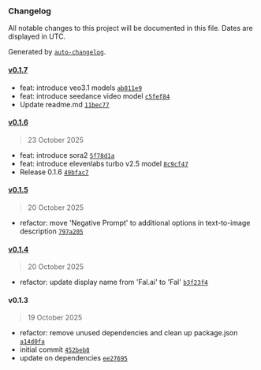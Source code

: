 ### Changelog

All notable changes to this project will be documented in this file. Dates are displayed in UTC.

Generated by [`auto-changelog`](https://github.com/CookPete/auto-changelog).

#### [v0.1.7](https://github.com/actuallyzefe/n8n-nodes-fal/compare/v0.1.6...v0.1.7)

- feat: introduce veo3.1 models [`ab811e9`](https://github.com/actuallyzefe/n8n-nodes-fal/commit/ab811e9510e240d5130ffe7f7199e21f46f2acbe)
- feat: introduce seedance video model [`c5fef84`](https://github.com/actuallyzefe/n8n-nodes-fal/commit/c5fef84a90c1e907c4ff17a387be06185f609eb9)
- Update readme.md [`11bec77`](https://github.com/actuallyzefe/n8n-nodes-fal/commit/11bec77b7b150cf9886e556d9f835b9789ac898b)

#### [v0.1.6](https://github.com/actuallyzefe/n8n-nodes-fal/compare/v0.1.5...v0.1.6)

> 23 October 2025

- feat: introduce sora2 [`5f78d1a`](https://github.com/actuallyzefe/n8n-nodes-fal/commit/5f78d1af8ba0cb7a0523ab28d1c94ae6b4e7d020)
- feat: introduce elevenlabs turbo v2.5 model [`8c9cf47`](https://github.com/actuallyzefe/n8n-nodes-fal/commit/8c9cf476509ea3754b86dc98267208a4a015c00f)
- Release 0.1.6 [`49bfac7`](https://github.com/actuallyzefe/n8n-nodes-fal/commit/49bfac7fe80f5ac0426ec227436e73fe8170e49f)

#### [v0.1.5](https://github.com/actuallyzefe/n8n-nodes-fal/compare/v0.1.4...v0.1.5)

> 20 October 2025

- refactor: move 'Negative Prompt' to additional options in text-to-image description [`797a205`](https://github.com/actuallyzefe/n8n-nodes-fal/commit/797a2059b155af8c4833e9ca0a20940b8be49399)

#### [v0.1.4](https://github.com/actuallyzefe/n8n-nodes-fal/compare/v0.1.3...v0.1.4)

> 20 October 2025

- refactor: update display name from 'Fal.ai' to 'Fal' [`b3f23f4`](https://github.com/actuallyzefe/n8n-nodes-fal/commit/b3f23f426392e49ee6ac14ca91066b4da078076c)

#### v0.1.3

> 19 October 2025

- refactor: remove unused dependencies and clean up package.json [`a14d0fa`](https://github.com/actuallyzefe/n8n-nodes-fal/commit/a14d0faff431d2a097570593f9e56911fff9b3ef)
- initial commit [`452beb8`](https://github.com/actuallyzefe/n8n-nodes-fal/commit/452beb88347bffd1b9b4b18f32d04404d05ff3ac)
- update on dependencies [`ee27695`](https://github.com/actuallyzefe/n8n-nodes-fal/commit/ee276950c99689a982a5015dd7f606fe49e541ae)
